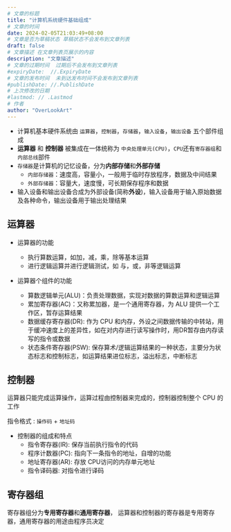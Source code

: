 ```yaml
---
# 文章的标题
title: "计算机系统硬件基础组成"
# 文章的时间
date: 2024-02-05T21:03:49+08:00
# 文章是否为草稿状态 草稿状态不会发布到文章列表
draft: false
# 文章描述 在文章列表页展示的内容
description: "文章描述"
# 文章的过期时间  过期后不会发布到文章列表
#expiryDate:  //.ExpiryDate
# 文章的发布时间  未到达发布时间不会发布到文章列表
#publishDate: //.PublishDate
# 上次修改的日期
#lastmod: // .Lastmod
# 作者
author: "OverLookArt"
---
```


* 计算机基本硬件系统由 `运算器`，`控制器`，`存储器`，`输入设备`，`输出设备` 五个部件组成  
* **运算器** 和 **控制器** 被集成在一体统称为 `中央处理单元(CPU)`，`CPU`还有`寄存器组`和`内部总线`部件
* `存储器`是计算机的记忆设备，分为**内部存储**和**外部存储**
  * `内部存储器`：速度高，容量小，一般用于临时存放程序，数据及中间结果
  * `外部存储器`：容量大，速度慢，可长期保存程序和数据
* 输入设备和输出设备合成为外部设备(简称**外设**)，输入设备用于输入原始数据及各种命令，输出设备用于输出处理结果

## 运算器

* 运算器的功能
  * 执行算数运算，如加，减，乘，除等基本运算
  * 进行逻辑运算并进行逻辑测试，如 与，或，非等逻辑运算

* 运算器个组件的功能
  * 算数逻辑单元(ALU)：负责处理数据，实现对数据的算数运算和逻辑运算
  * 累加寄存器(AC)：又称累加器，是一个通用寄存器，为 ALU 提供一个工作区，暂存运算结果
  * 数据缓存寄存器(DR): 作为 CPU 和内存，外设之间数据传输的中转站，用于缓冲速度上的差异性，如在对内存进行读写操作时，用DR暂存由内存读写的指令或数据
  * 状态条件寄存器(PSW): 保存算术/逻辑运算结果的一种状态，主要分为状态标志和控制标志，如运算结果进位标志，溢出标志，中断标志

## 控制器  

运算器只能完成运算操作，运算过程由控制器来完成的，控制器控制整个 CPU 的工作

指令格式 : `操作码` + `地址码`

* 控制器的组成和特点
  * 指令寄存器(IR): 保存当前执行指令的代码
  * 程序计数器(PC): 指向下一条指令的地址，自增的功能
  * 地址寄存器(AR): 存放 CPU访问的内存单元地址
  * 指令译码器: 对指令进行译码

## 寄存器组  

寄存器组分为**专用寄存器**和**通用寄存器**， 运算器和控制器的寄存器是专用寄存器，通用寄存器的用途由程序员决定